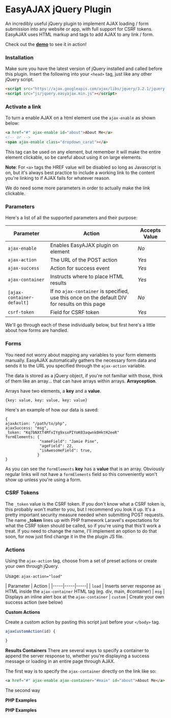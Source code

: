 

# EasyAJAX jQuery Plugin

An incredibly useful jQuery plugin to implement AJAX loading / form submission into any website or app, with full support for CSRF tokens. EasyAJAX uses HTML markup and tags to add AJAX to any link / form. 

Check out the **[demo](#)** to see it in action!
### Installation
Make sure you have the latest version of jQuery installed and called before this plugin. Insert the following into your `<head>` tag, just like any other jQuery script.
```html
<script src="https://ajax.googleapis.com/ajax/libs/jquery/3.2.1/jquery.min.js"></script>
<script src="js/jquery.easyajax.min.js"></script>
```
### Activate a link
To turn a enable AJAX on a html element use the `ajax-enable` as shown below:

```html
<a href="#" ajax-enable id="about">About Me</a>
<!-- or -->
<span ajax-enable class="dropdown_carat"></a>
```
This tag can be used on any element, but remember it will make the entire element clickable, so be careful about using it on large elements. 

**Note**: For `<a>` tags the HREF value will be disabled so long as Javascript is on, but it's always best practice to include a working link to the content you're linking to if AJAX fails for whatever reason.

We do need some more parameters in order to actually make the link clickable. 

### Parameters
Here's a list of all the supported parameters and their purpose:


| Parameter | Action | Accepts Value |
|-----|-----|-----|
| `ajax-enable` | Enables EasyAJAX plugin on element |*No*
| `ajax-action` |  The URL of the POST action | *Yes*
| `ajax-success` | Action for success event |*Yes*
| `ajax-container` | Instructs where to place HTML results |*Yes*
| `[ajax-container-default]` |  If no `ajax-container` is specified, use this once on the default DIV for results on this page | *No*
| `csrf-token` |  Field for CSRF token | *Yes*



We'll go through each of these individually below, but first here's a little about how forms are handled.

### Forms
You need not worry about mapping any variables to your form elements manually. EasyAJAX automatically gathers the necessary form data and sends it to the URL you specified through the `ajax-action` variable.

The data is stored as a jQuery object, if you're not familiar with those, think of them like an array... that can have arrays within arrays. **Arrayception**.

Arrays have two elements, a **key** and a **value**.

    {key: value, key: value, key: value}

Here's an example of how our data is saved:

    {
    ajaxAction: "/path/to/php",
    ajaxSuccess: "msg",
    _token: "Kq7bNXtT4MfxIYg9xsxPIYoK03aqwnk0HktH2eeR"
    formElements: {
				   "nameField": "Jamie Pine",
				   "ageField": 22,
				   "isAwesomeField": true,
				  }
    }
As you can see the `formElements` **key** has a **value** that is an array. Obviously regular links will not have a `formElements` field so this conveniently won't show up unless you're using a form. 

### CSRF Tokens

The `_token` value is the CSRF token. If you don't know what a CSRF token is, this probably won't matter to you, but I recommend you look it up. It's a pretty important security measure needed when submitting POST requests. The name **_token** lines up with PHP framework Laravel's expectations for what the CSRF token should be called, so if you're using that this'll work a treat. If you need to change the name, I'll implement an option to do that soon, for now just find change it in the the plugin JS file.

### Actions
Using the `ajax-action` tag, choose from a set of preset actions or create your own through jQuery.

Usage: `ajax-action="load"`

| Parameter | Action |
|-----|-----|-----|
| `load` | Inserts server response as HTML inside the  `ajax-container` HTML tag (eg. div, main, #container)
| `msg` |  Displays an inline alert box at the `ajax-container` 
| `custom` | Create your own success action (see below) 

**Custom Actions**

Create a custom action by pasting this script just before your `</body>` tag.
```javascript
ajaxCustomAction(id) {

}
```
**Results Containers**
There are several ways to specify a container to append the server response to, whether you're displaying a success message or loading in an entire page through AJAX. 

The first way is to specify the `ajax-container` directly on the link like so:
```html
<a href="#" ajax-enable ajax-container="#main" id="about">About Me</a>
```
The second way 

**PHP Examples**

**PHP Examples**
    


